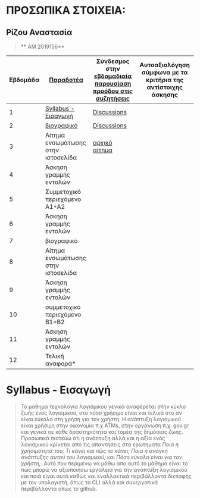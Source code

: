 # ΠΡΟΣΩΠΙΚΑ ΣΤΟΙΧΕΙΑ:
>
## **Ρίζου Αναστασία**

> ** ΑΜ 2019156**
>  


| Εβδομάδα | [Παραδοτέα ](https://courses-ionio.github.io/help/deliverables/) | Σύνδεσμος στην [εβδομαδιαία παρουσίαση προόδου στις συζητήσεις](https://github.com/courses-ionio/help/discussions/categories/show-and-tell) | Αυτοαξιολόγηση σύμφωνα με τα κριτήρια της αντίστοιχης άσκησης |
| --- | --- | --- | --- |
| 1 | [Syllabus - Εισαγωγή](https://courses-ionio.github.io/help/guide/) | [Discussions](https://github.com/courses-ionio/help/discussions/95)|  |
| 2 | [βιογραφικό](https://anastasia-rizou.github.io/online-cv/) |[Discussions](https://github.com/courses-ionio/help/discussions/226) | |
| 3 | Αίτημα ενσωμάτωσης στην ιστοσελίδα |[αρχικό αίτημα](https://github.com/courses-ionio/help/discussions/391) | |
| 4 | Άσκηση γραμμής εντολών | | |
| 5 | Συμμετοχικό περιεχόμενο A1+A2 | | |
| 6 | Άσκηση γραμμής εντολών | | |
| 7 | βιογραφικό | | |
| 8 | Αίτημα ενσωμάτωσης στην ιστοσελίδα | | |
| 9 | Άσκηση γραμμής εντολών | | |
| 10 | συμμετοχικό περιεχόμενο B1+B2 | | |
| 11 | Άσκηση γραμμής εντολών | | |
| 12 | Τελική αναφορά* | | |

# Syllabus - Εισαγωγή

> Το μάθημα τεχνολογία λογισμικού γενικά αναφέρεται στην κύκλο ζωής ένος λογισμικού, στο πόσο χρήσιμο είναι και τελικά στο αν είναι εύκολο στη χρήση για τον χρήστη. Η ανάπτυξη λογισμικού είναι χρήσιμη στην οικονομία π.χ ATMs, στην οργάνωση π.χ. gov.gr και γενικά σε κάθε δραστηριότητα και τομέα της δημόσιας ζωής. Προσωπικά πιστεύω ότι η ανάπτυξη αλλά και η αξία ενός λογισμικού κρίνεται από τις απαντήσεις στα ερώτηματα *Ποια η χρησιμότητά του; Τί κάνει και πώς το κάνει; Ποια η ανάγκη ανάπτυξης αυτού του λογισμικού;* και *Πόσο εύκολο είναι για τον χρήστη;*. Αυτό που περιμένω να μάθω απο αυτό το μάθημα είναι το πώς μπορώ να αξιοποιήσω εργαλεία για την ανάπτυξη λογισμικού και ποιά είναι αυτά καθώς και εναλλακτικά περιβάλλοντα διεπαφής με τον υπολογιστή, όπως το CLI αλλά και συνεργατικά περιβάλλοντα όπως το github.
